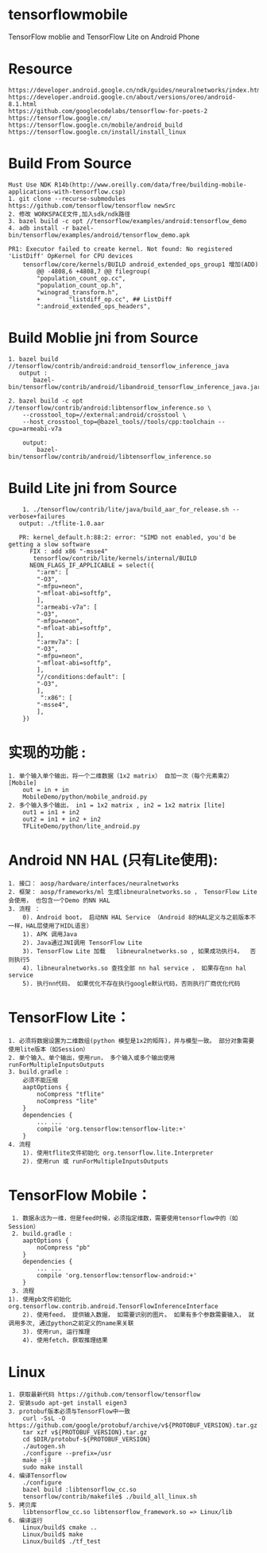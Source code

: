 # tensorflowmobile
TensorFlow moblie and TensorFlow Lite on Android Phone

# Resource 
	https://developer.android.google.cn/ndk/guides/neuralnetworks/index.html
	https://developer.android.google.cn/about/versions/oreo/android-8.1.html
	https://github.com/googlecodelabs/tensorflow-for-poets-2
	https://tensorflow.google.cn/
	https://tensorflow.google.cn/mobile/android_build
	https://tensorflow.google.cn/install/install_linux

# Build From Source
	Must Use NDK R14b(http://www.oreilly.com/data/free/building-mobile-applications-with-tensorflow.csp)
	1. git clone --recurse-submodules https://github.com/tensorflow/tensorflow newSrc
	2. 修改 WORKSPACE文件,加入sdk/ndk路径
	3. bazel build -c opt //tensorflow/examples/android:tensorflow_demo
	4. adb install -r bazel-bin/tensorflow/examples/android/tensorflow_demo.apk
	
	PR1: Executor failed to create kernel. Not found: No registered 'ListDiff' OpKernel for CPU devices
		tensorflow/core/kernels/BUILD android_extended_ops_group1 增加(ADD)
			@@ -4808,6 +4808,7 @@ filegroup(
			"population_count_op.cc",
			"population_count_op.h",
			"winograd_transform.h",
			+        "listdiff_op.cc", ## ListDiff
			":android_extended_ops_headers",


# Build Moblie jni from Source
	1. bazel build //tensorflow/contrib/android:android_tensorflow_inference_java
	   output : 
	       bazel-bin/tensorflow/contrib/android/libandroid_tensorflow_inference_java.jar
	       
	2. bazel build -c opt //tensorflow/contrib/android:libtensorflow_inference.so \
	    --crosstool_top=//external:android/crosstool \
	    --host_crosstool_top=@bazel_tools//tools/cpp:toolchain --cpu=armeabi-v7a
	    
	    output: 
	        bazel-bin/tensorflow/contrib/android/libtensorflow_inference.so
	
# Build Lite jni from Source
        1. ./tensorflow/contrib/lite/java/build_aar_for_release.sh --verbose+failures
	   output: ./tflite-1.0.aar
	   
	   PR: kernel_default.h:88:2: error: "SIMD not enabled, you'd be getting a slow software
	      FIX : add x86 "-msse4"
	       tensorflow/contrib/lite/kernels/internal/BUILD
	      NEON_FLAGS_IF_APPLICABLE = select({
		    ":arm": [
			"-O3",
			"-mfpu=neon",
			"-mfloat-abi=softfp",
		    ],
		    ":armeabi-v7a": [
			"-O3",
			"-mfpu=neon",
			"-mfloat-abi=softfp",
		    ],
		    ":armv7a": [
			"-O3",
			"-mfpu=neon",
			"-mfloat-abi=softfp",
		    ],
		    "//conditions:default": [
			"-O3",
		    ],
		     ":x86": [
			"-msse4",
		    ],
		})



# 实现的功能 :
	1. 单个输入单个输出，将一个二维数据（1x2 matrix） 自加一次（每个元素乘2） [Mobile]
		out = in + in
		MobileDemo/python/mobile_android.py
	2. 多个输入多个输出， in1 = 1x2 matrix , in2 = 1x2 matrix [lite]
		out1 = in1 + in2
		out2 = in1 + in2 + in2
		TFLiteDemo/python/lite_android.py


# Android NN HAL (只有Lite使用):
	1. 接口： aosp/hardware/interfaces/neuralnetworks
	2. 框架： aosp/frameworks/ml 生成libneuralnetworks.so ， TensorFlow Lite会使用， 也包含一个Demo 的NN HAL
	3. 流程 ：
		0). Android boot， 启动NN HAL Service （Android 8的HAL定义与之前版本不一样，HAL层使用了HIDL语言）
        1). APK 调用Java
        2). Java通过JNI调用 TensorFlow Lite
        3). TensorFlow Lite 加载   libneuralnetworks.so , 如果成功执行4，  否则执行5
        4). libneuralnetworks.so 查找全部 nn hal service ， 如果存在nn hal service
        5). 执行nn代码， 如果优化不存在执行google默认代码，否则执行厂商优化代码

# TensorFlow Lite： 
	1. 必须将数据设置为二维数组(python 模型是1x2的矩阵)，并与模型一致。 部分对象需要使用lite版本（如Session）
	2. 单个输入、单个输出，使用run， 多个输入或多个输出使用runForMultipleInputsOutputs
	3. build.gradle :
		必须不能压缩
		aaptOptions {
		    noCompress "tflite"
		    noCompress "lite"
    	}
		dependencies {
			... ...
			compile 'org.tensorflow:tensorflow-lite:+'
		}
	4. 流程
		1). 使用tflite文件初始化 org.tensorflow.lite.Interpreter
        2). 使用run 或 runForMultipleInputsOutputs


# TensorFlow Mobile：
	 1. 数据永远为一维，但是feed时候，必须指定维数，需要使用tensorflow中的（如Session）
	 2. build.gradle :
		aaptOptions {
		    noCompress "pb"
    	}
		dependencies {
			... ...
			compile 'org.tensorflow:tensorflow-android:+'
		}
	 3. 流程
	1). 使用pb文件初始化org.tensorflow.contrib.android.TensorFlowInferenceInterface
        2). 使用feed， 提供输入数据， 如需要识别的图片。 如果有多个参数需要输入， 就调用多次, 通过python之前定义的name来关联
        3). 使用run, 运行推理
        4). 使用fetch，获取推理结果

# Linux
	1. 获取最新代码 https://github.com/tensorflow/tensorflow
	2. 安装sudo apt-get install eigen3
	3. protobuf版本必须与TensorFlow中一致
		curl -SsL -O https://github.com/google/protobuf/archive/v${PROTOBUF_VERSION}.tar.gz
		tar xzf v${PROTOBUF_VERSION}.tar.gz
		cd $DIR/protobuf-${PROTOBUF_VERSION}
		./autogen.sh
		./configure --prefix=/usr
		make -j8
		sudo make install
	4. 编译Tensorflow
		./configure
		bazel build :libtensorflow_cc.so
		tensorflow/contrib/makefile$ ./build_all_linux.sh
	5. 拷贝库
		libtensorflow_cc.so libtensorflow_framework.so => Linux/lib
	6. 编译运行
		Linux/build$ cmake ..
		Linux/build$ make
		Linux/build$ ./tf_test




